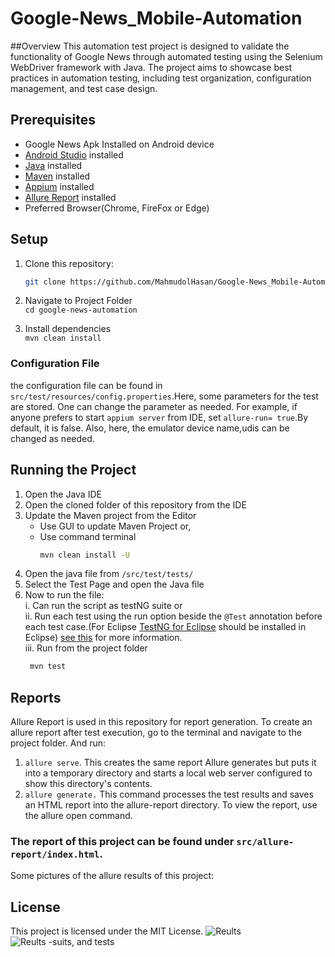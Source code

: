 # Google-News_Mobile-Automation
##Overview
This automation test project is designed to validate the functionality of Google News through automated testing using the Selenium WebDriver framework with Java. The project aims to showcase best practices in automation testing, including test organization, configuration management, and test case design.

## Prerequisites
- Google News Apk Installed on Android device 
- [Android Studio](https://developer.android.com/studio/install) installed
- [Java](https://www.oracle.com/java/) installed
- [Maven](https://maven.apache.org/) installed
- [Appium](https://appium.io/docs/en/2.2/quickstart/install/) installed
- [Allure Report](https://allurereport.org/docs/gettingstarted-installation/) installed
- Preferred Browser(Chrome, FireFox or Edge)

## Setup

1. Clone this repository:

   ```bash
   git clone https://github.com/MahmudolHasan/Google-News_Mobile-Automation.git
   ```
2. Navigate to Project Folder </br>
```cd google-news-automation```
3. Install dependencies </br>
```mvn clean install```
### Configuration File 
 the configuration file can be found in `src/test/resources/config.properties`.Here, some parameters for the test are stored. One can change the parameter as needed. For example, if anyone prefers to start `appium server` from IDE, set `allure-run= true`.By default, it is false. Also, here, the emulator device name,udis can be changed as needed.
## Running the Project 

  1. Open the Java IDE
  2. Open the cloned folder of this repository from the IDE 
  3. Update the Maven project from the Editor
       * Use GUI to update Maven Project or,
       * Use command terminal
         ``` Bash
         mvn clean install -U
         ```
  4. Open the java file from  `/src/test/tests/`  </br>
  5. Select the Test Page  and open the Java file 
  5. Now to run the file:  </br>
   i. Can run the script as testNG suite or </br>
   ii. Run each test using the run option beside the `@Test`  annotation before each test case.(For Eclipse [TestNG for Eclipse](https://marketplace.eclipse.org/content/testng-eclipse) should be installed in Eclipse) [see this](https://www.guru99.com/install-testng-in-eclipse.html) for more information.</br>
  iii. Run from the project folder
        ``` Bash
         mvn test
        ```
## Reports 
Allure Report is used in this repository for report generation. To create an allure report after test execution, go to the terminal and navigate to the project folder. And run:
1. `allure serve`. This creates the same report Allure generates but puts it into a temporary directory and starts a local web server configured to show this directory's contents.
2. `allure generate.` This command processes the test results and saves an HTML report into the allure-report directory. To view the report, use the allure open command.
### The report of this project can be found under `src/allure-report/index.html`.
Some pictures of the allure results of this project: 
## License
This project is licensed under the MIT License.
![Reults](images/ss01.png)<br>
![Reults -suits, and tests ](images/ss02.png)
  
   





